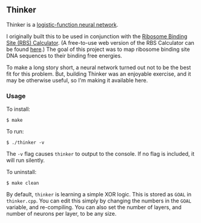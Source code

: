 ## Thinker

Thinker is a [logistic-function neural network](http://en.wikipedia.org/wiki/Logistic_function#Neural_networks).

I originally built this to be used in conjunction with the [Ribosome Binding Site (RBS) Calculator](http://www.sciencedirect.com/science/article/pii/B9780123851208000024).  (A free-to-use web version of the RBS Calculator can be found [here](https://salis.psu.edu/software/).)  The goal of this project was to map ribosome binding site DNA sequences to their binding free energies.

To make a long story short, a neural network turned out not to be the best fit for this problem.  But, building Thinker was an enjoyable exercise, and it may be otherwise useful, so I'm making it available here.

### Usage

To install:

    $ make

To run:

    $ ./thinker -v

The `-v` flag causes `thinker` to output to the console.  If no flag is included, it will run silently.

To uninstall:

    $ make clean

By default, `thinker` is learning a simple XOR logic.  This is stored as `GOAL` in `thinker.cpp`.  You can edit this simply by changing the numbers in the `GOAL` variable, and re-compiling.  You can also set the number of layers, and number of neurons per layer, to be any size.

